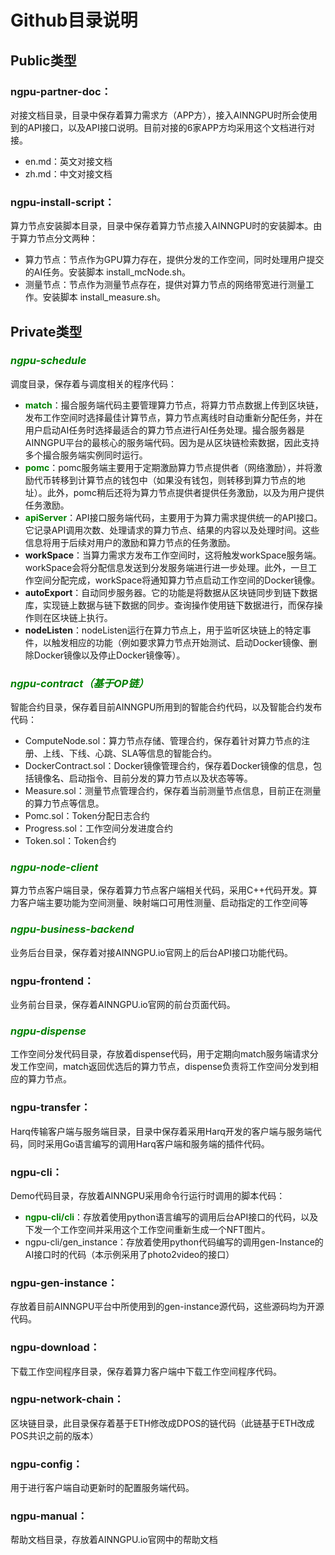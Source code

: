 
# Github目录说明

## **Public类型**

### ngpu-partner-doc：
对接文档目录，目录中保存着算力需求方（APP方），接入AINNGPU时所会使用到的API接口，以及API接口说明。目前对接的6家APP方均采用这个文档进行对接。
* en.md：英文对接文档
* zh.md：中文对接文档

### ngpu-install-script：
算力节点安装脚本目录，目录中保存着算力节点接入AINNGPU时的安装脚本。由于算力节点分文两种：
* 算力节点：节点作为GPU算力存在，提供分发的工作空间，同时处理用户提交的AI任务。安装脚本 install_mcNode.sh。
* 测量节点：节点作为测量节点存在，提供对算力节点的网络带宽进行测量工作。安装脚本 install_measure.sh。

## **Private类型**

### **_<span style="color:green">ngpu-schedule</span>_**
调度目录，保存着与调度相关的程序代码：
* **<span style="color:green">match</span>**：撮合服务端代码主要管理算力节点，将算力节点数据上传到区块链，发布工作空间时选择最佳计算节点，算力节点离线时自动重新分配任务，并在用户启动AI任务时选择最适合的算力节点进行AI任务处理。撮合服务器是AINNGPU平台的最核心的服务端代码。因为是从区块链检索数据，因此支持多个撮合服务端实例同时运行。
* **<span style="color:green">pomc</span>**：pomc服务端主要用于定期激励算力节点提供者（网络激励），并将激励代币转移到计算节点的钱包中（如果没有钱包，则转移到算力节点的地址）。此外，pomc稍后还将为算力节点提供者提供任务激励，以及为用户提供任务激励。
* **<span style="color:green">apiServer</span>**：API接口服务端代码，主要用于为算力需求提供统一的API接口。它记录API调用次数、处理请求的算力节点、结果的内容以及处理时间。这些信息将用于后续对用户的激励和算力节点的任务激励。
* **workSpace**：当算力需求方发布工作空间时，这将触发workSpace服务端。workSpace会将分配信息发送到分发服务端进行进一步处理。此外，一旦工作空间分配完成，workSpace将通知算力节点启动工作空间的Docker镜像。
* **autoExport**：自动同步服务器。它的功能是将数据从区块链同步到链下数据库，实现链上数据与链下数据的同步。查询操作使用链下数据进行，而保存操作则在区块链上执行。
* **nodeListen**：nodeListen运行在算力节点上，用于监听区块链上的特定事件，以触发相应的功能（例如要求算力节点开始测试、启动Docker镜像、删除Docker镜像以及停止Docker镜像等）。

### **_<span style="color:green">ngpu-contract（基于OP链）</span>_**
智能合约目录，保存着目前AINNGPU所用到的智能合约代码，以及智能合约发布代码：
* ComputeNode.sol：算力节点存储、管理合约，保存着针对算力节点的注册、上线、下线、心跳、SLA等信息的智能合约。
* DockerContract.sol：Docker镜像管理合约，保存着Docker镜像的信息，包括镜像名、启动指令、目前分发的算力节点以及状态等等。
* Measure.sol：测量节点管理合约，保存着当前测量节点信息，目前正在测量的算力节点等信息。
* Pomc.sol：Token分配日志合约
* Progress.sol：工作空间分发进度合约
* Token.sol：Token合约

### **_<span style="color:green">ngpu-node-client</span>_**
算力节点客户端目录，保存着算力节点客户端相关代码，采用C++代码开发。算力客户端主要功能为空间测量、映射端口可用性测量、启动指定的工作空间等

### **_<span style="color:green">ngpu-business-backend</span>_**
业务后台目录，保存着对接AINNGPU.io官网上的后台API接口功能代码。

### ngpu-frontend：
业务前台目录，保存着AINNGPU.io官网的前台页面代码。

### **_<span style="color:green">ngpu-dispense</span>_**
工作空间分发代码目录，存放着dispense代码，用于定期向match服务端请求分发工作空间，match返回优选后的算力节点，dispense负责将工作空间分发到相应的算力节点。

### ngpu-transfer：
Harq传输客户端与服务端目录，目录中保存着采用Harq开发的客户端与服务端代码，同时采用Go语言编写的调用Harq客户端和服务端的插件代码。

### ngpu-cli：
Demo代码目录，存放着AINNGPU采用命令行运行时调用的脚本代码：
* **<span style="color:green">ngpu-cli/cli</span>**：存放着使用python语言编写的调用后台API接口的代码，以及下发一个工作空间并采用这个工作空间重新生成一个NFT图片。
* ngpu-cli/gen_instance：存放着使用python代码编写的调用gen-Instance的AI接口时的代码（本示例采用了photo2video的接口）

### ngpu-gen-instance：
存放着目前AINNGPU平台中所使用到的gen-instance源代码，这些源码均为开源代码。

### ngpu-download：
下载工作空间程序目录，保存着算力客户端中下载工作空间程序代码。

### ngpu-network-chain：
区块链目录，此目录保存着基于ETH修改成DPOS的链代码（此链基于ETH改成POS共识之前的版本）

### ngpu-config：
用于进行客户端自动更新时的配置服务端代码。

### ngpu-manual：
帮助文档目录，存放着AINNGPU.io官网中的帮助文档

